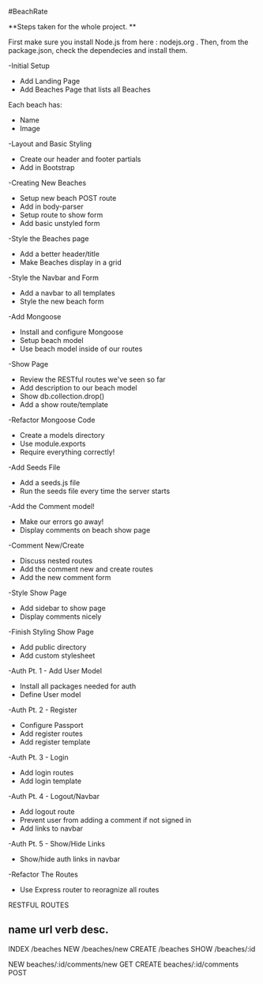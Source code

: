 #BeachRate

**Steps taken for the whole project. **

First make sure you install Node.js from here : nodejs.org .
Then, from the package.json, check the dependecies and install them.

-Initial Setup
* Add Landing Page
* Add Beaches Page that lists all Beaches

Each beach has:
   * Name
   * Image

-Layout and Basic Styling
* Create our header and footer partials
* Add in Bootstrap

-Creating New Beaches
* Setup new beach POST route
* Add in body-parser
* Setup route to show form
* Add basic unstyled form

-Style the Beaches page
* Add a better header/title
* Make Beaches display in a grid

-Style the Navbar and Form
* Add a navbar to all templates
* Style the new beach form

-Add Mongoose
* Install and configure Mongoose
* Setup beach model
* Use beach model inside of our routes

-Show Page
* Review the RESTful routes we've seen so far
* Add description to our beach model
* Show db.collection.drop()
* Add a show route/template

-Refactor Mongoose Code
* Create a models directory
* Use module.exports
* Require everything correctly!

-Add Seeds File
* Add a seeds.js file
* Run the seeds file every time the server starts

-Add the Comment model!
* Make our errors go away!
* Display comments on beach show page

-Comment New/Create
* Discuss nested routes
* Add the comment new and create routes
* Add the new comment form

-Style Show Page
* Add sidebar to show page
* Display comments nicely

-Finish Styling Show Page
* Add public directory
* Add custom stylesheet

-Auth Pt. 1 - Add User Model
* Install all packages needed for auth
* Define User model 

-Auth Pt. 2 - Register
* Configure Passport
* Add register routes
* Add register template

-Auth Pt. 3 - Login
* Add login routes
* Add login template

-Auth Pt. 4 - Logout/Navbar
* Add logout route
* Prevent user from adding a comment if not signed in
* Add links to navbar

-Auth Pt. 5 - Show/Hide Links
* Show/hide auth links in navbar 

-Refactor The Routes
* Use Express router to reoragnize all routes

RESTFUL ROUTES

name      url      verb    desc.
--------------------------------
INDEX   /beaches
NEW     /beaches/new
CREATE  /beaches
SHOW    /beaches/:id

NEW     beaches/:id/comments/new    GET
CREATE  beaches/:id/comments      POST
